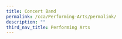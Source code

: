```yaml
---
title: Concert Band
permalink: /cca/Performing-Arts/permalink/
description: ""
third_nav_title: Performing Arts
---
```

